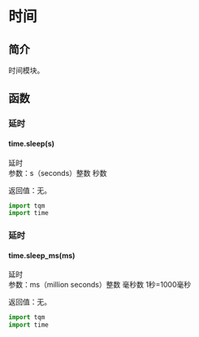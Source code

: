 # 时间

## 简介

时间模块。

## 函数

### 延时

#### time.sleep(s)

延时  
参数：s（seconds）整数 秒数

返回值：无。

```py
import tqm
import time
```

### 延时

#### time.sleep_ms(ms)

延时  
参数：ms（million seconds）整数 毫秒数 1秒=1000毫秒

返回值：无。

```py
import tqm
import time
```
